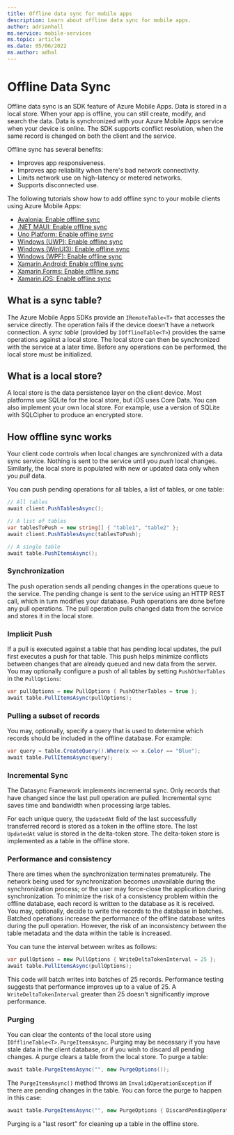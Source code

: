 ```yaml
---
title: Offline data sync for mobile apps
description: Learn about offline data sync for mobile apps.
author: adrianhall
ms.service: mobile-services
ms.topic: article
ms.date: 05/06/2022
ms.author: adhal
---
```


# Offline Data Sync

Offline data sync is an SDK feature of Azure Mobile Apps. Data is stored in a local store.  When your app is offline, you can still create, modify, and search the data. Data is synchronized with your Azure Mobile Apps service when your device is online. The SDK supports conflict resolution, when the same record is changed on both the client and the service.

Offline sync has several benefits:

* Improves app responsiveness.
* Improves app reliability when there's bad network connectivity.
* Limits network use on high-latency or metered networks.
* Supports disconnected use.

The following tutorials show how to add offline sync to your mobile clients using Azure Mobile Apps:

* [Avalonia: Enable offline sync](../quickstarts/avalonia/offline.md)
* [.NET MAUI: Enable offline sync](../quickstarts/maui/offline.md)
* [Uno Platform: Enable offline sync](../quickstarts/uno/offline.md)
* [Windows (UWP): Enable offline sync](../quickstarts/uwp/offline.md)
* [Windows (WinUI3): Enable offline sync](../quickstarts/winui/offline.md)
* [Windows (WPF): Enable offline sync](../quickstarts/wpf/offline.md)
* [Xamarin.Android: Enable offline sync](../quickstarts/xamarin-android/offline.md)
* [Xamarin.Forms: Enable offline sync](../quickstarts/xamarin-forms/offline.md)
* [Xamarin.iOS: Enable offline sync](../quickstarts/xamarin-ios/offline.md)

## What is a sync table?

The Azure Mobile Apps SDKs provide an `IRemoteTable<T>` that accesses the service directly.  The operation fails if the device doesn't have a network connection.  A *sync table* (provided by `IOfflineTable<T>`) provides the same operations against a local store.  The local store can then be synchronized with the service at a later time.  Before any operations can be performed, the local store must be initialized.

## What is a local store?

A local store is the data persistence layer on the client device. Most platforms use SQLite for the local store, but iOS uses Core Data.  You can also implement your own local store. For example, use a version of SQLite with SQLCipher to produce an encrypted store.

## How offline sync works

Your client code controls when local changes are synchronized with a data sync service. Nothing is sent to the service until you *push* local changes. Similarly, the local store is populated with new or updated data only when you *pull* data.

You can push pending operations for all tables, a list of tables, or one table:

``` csharp
// All tables
await client.PushTablesAsync();

// A list of tables
var tablesToPush = new string[] { "table1", "table2" };
await client.PushTablesAsync(tablesToPush);

// A single table
await table.PushItemsAsync();
```

### Synchronization

The push operation sends all pending changes in the operations queue to the service.  The pending change is sent to the service using an HTTP REST call, which in turn modifies your database.  Push operations are done before any pull operations.  The pull operation pulls changed data from the service and stores it in the local store.

### Implicit Push

If a pull is executed against a table that has pending local updates, the pull first executes a push for that table. This push helps minimize conflicts between changes that are already queued and new data from the server.  You may optionally configure a push of all tables by setting `PushOtherTables` in the `PullOptions`:

```csharp
var pullOptions = new PullOptions { PushOtherTables = true };
await table.PullItemsAsync(pullOptions);
```

### Pulling a subset of records

You may, optionally, specify a query that is used to determine which records should be included in the offline database.  For example:

```csharp
var query = table.CreateQuery().Where(x => x.Color == "Blue");
await table.PullItemsAsync(query);
```

### Incremental Sync

The Datasync Framework implements incremental sync. Only records that have changed since the last pull operation are pulled. Incremental sync saves time and bandwidth when processing large tables.

For each unique query, the `UpdatedAt` field of the last successfully transferred record is stored as a token in the offline store. The last `UpdatedAt` value is stored in the delta-token store. The delta-token store is implemented as a table in the offline store.

### Performance and consistency

There are times when the synchronization terminates prematurely.  The network being used for synchronization becomes unavailable during the synchronization process; or the user may force-close the application during synchronization. To minimize the risk of a consistency problem within the offline database, each record is written to the database as it is received.  You may, optionally, decide to write the records to the database in batches.  Batched operations increase the performance of the offline database writes during the pull operation.  However, the risk of an inconsistency between the table metadata and the data within the table is increased.  

You can tune the interval between writes as follows:

```csharp
var pullOptions = new PullOptions { WriteDeltaTokenInterval = 25 };
await table.PullItemsAsync(pullOptions);
```

This code will batch writes into batches of 25 records.  Performance testing suggests that performance improves up to a value of 25. A `WriteDeltaTokenInterval` greater than 25 doesn't significantly improve performance.

### Purging

You can clear the contents of the local store using `IOfflineTable<T>.PurgeItemsAsync`. Purging may be necessary if you have stale data in the client database, or if you wish to discard all pending changes.  A purge clears a table from the local store.  To purge a table:

```csharp
await table.PurgeItemsAsync("", new PurgeOptions());
```

The `PurgeItemsAsync()` method throws an `InvalidOperationException` if there are pending changes in the table.  You can force the purge to happen in this case:

```csharp
await table.PurgeItemsAsync("", new PurgeOptions { DiscardPendingOperations = true });
```

Purging is a "last resort" for cleaning up a table in the offline store.
